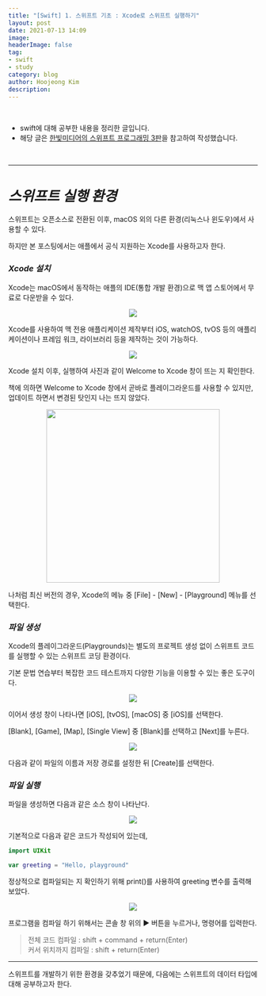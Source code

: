 ```yaml
---
title: "[Swift] 1. 스위프트 기초 : Xcode로 스위프트 실행하기"
layout: post
date: 2021-07-13 14:09
image: 
headerImage: false
tag:
- swift
- study
category: blog
author: Hoojeong Kim
description: 
---
```

<br/>

* swift에 대해 공부한 내용을 정리한 글입니다.
* 해당 글은 <a href="https://www.hanbit.co.kr/store/books/look.php?p_code=B9421379018" target="_blank">한빛미디어의 스위프트 프로그래밍 3판</a>을 참고하여 작성했습니다.
<br/>

---

# __*스위프트 실행 환경*__
스위프트는 오픈소스로 전환된 이후, macOS 외의 다른 환경(리눅스나 윈도우)에서 사용할 수 있다.

하지만 본 포스팅에서는 애플에서 공식 지원하는 Xcode를 사용하고자 한다.
<br>

### __*Xcode 설치*__
Xcode는 macOS에서 동작하는 애플의 IDE(통합 개발 환경)으로 맥 앱 스토어에서 무료로 다운받을 수 있다.

<p align="center">
  <img src="../assets/post_source/0713_swift2_1.png">
</p>

Xcode를 사용하여 맥 전용 애플리케이션 제작부터 iOS, watchOS, tvOS 등의 애플리케이션이나 프레임 워크, 라이브러리 등을 제작하는 것이 가능하다.

<p align="center">
  <img src="../assets/post_source/0713_swift2_2.png">
</p>

Xcode 설치 이후, 실행하여 사진과 같이 Welcome to Xcode 창이 뜨는 지 확인한다.

책에 의하면 Welcome to Xcode 창에서 곧바로 플레이그라운드를 사용할 수 있지만, 업데이트 하면서 변경된 탓인지 나는 뜨지 않았다.

<p align="center">
  <img src="../assets/post_source/0713_swift2_3.png" width=350>
</p>

나처럼 최신 버전의 경우, Xcode의 메뉴 중 [File] - [New] - [Playground] 메뉴를 선택한다.
<br>

### __*파일 생성*__
Xcode의 플레이그라운드(Playgrounds)는 별도의 프로젝트 생성 없이 스위프트 코드를 실행할 수 있는 스위프트 코딩 환경이다.

기본 문법 연습부터 복잡한 코드 테스트까지 다양한 기능을 이용할 수 있는 좋은 도구이다.

<p align="center">
  <img src="../assets/post_source/0713_swift2_4.png">
</p>

이어서 생성 창이 나타나면 [iOS], [tvOS], [macOS] 중 [iOS]를 선택한다.

[Blank], [Game], [Map], [Single View] 중 [Blank]를 선택하고 [Next]를 누른다.

<p align="center">
  <img src="../assets/post_source/0713_swift2_5.png">
</p>

다음과 같이 파일의 이름과 저장 경로를 설정한 뒤 [Create]를 선택한다.
<br>

### __*파일 실행*__
파일을 생성하면 다음과 같은 소스 창이 나타난다.

<p align="center">
  <img src="../assets/post_source/0713_swift2_6.png">
</p>

기본적으로 다음과 같은 코드가 작성되어 있는데,

```swift
import UIKit

var greeting = "Hello, playground"
```
정상적으로 컴파일되는 지 확인하기 위해 print()를 사용하여 greeting 변수를 출력해 보았다.

<p align="center">
  <img src="../assets/post_source/0713_swift2_7.png">
</p>

프로그램을 컴파일 하기 위해서는 콘솔 창 위의 ▶︎ 버튼을 누르거나, 명령어를 입력한다.

> 전체 코드 컴파일 : shift + command + return(Enter)  
> 커서 위치까지 컴파일 : shift + return(Enter)


---

스위프트를 개발하기 위한 환경을 갖추었기 때문에, 다음에는 스위프트의 데이터 타입에 대해 공부하고자 한다.